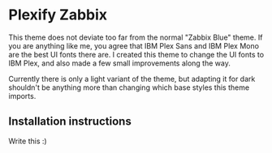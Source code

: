 # Plexify Zabbix
This theme does not deviate too far from the normal "Zabbix Blue" theme. If you are anything like me, you agree that IBM Plex Sans and IBM Plex Mono are the best UI fonts there are. I created this theme to change the UI fonts to IBM Plex, and also made a few small improvements along the way.

Currently there is only a light variant of the theme, but adapting it for dark shouldn't be anything more than changing which base styles this theme imports.

## Installation instructions
Write this :)
